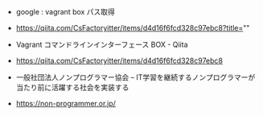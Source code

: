 - google : vagrant box パス取得
- https://qiita.com/CsFactoryitter/items/d4d16f6fcd328c97ebc8?title=""


- Vagrant コマンドラインインターフェース BOX - Qiita
- https://qiita.com/CsFactoryitter/items/d4d16f6fcd328c97ebc8


- 一般社団法人ノンプログラマー協会 – IT学習を継続するノンプログラマーが当たり前に活躍する社会を実装する
- https://non-programmer.or.jp/


